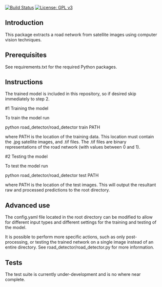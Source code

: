 [![Build Status](https://travis-ci.org/JamesHMcKay/road_detector.svg?branch=master)](https://travis-ci.org/JamesHMcKay/road_detector)
[![License: GPL v3](https://img.shields.io/badge/License-GPLv3-blue.svg)](https://www.gnu.org/licenses/gpl-3.0)

## Introduction

This package extracts a road network from satellite images using computer vision techniques.

## Prerequisites

See requirements.txt for the required Python packages.

## Instructions

The trained model is included in this repository, so if desired skip immediately to step 2.

#1 Training the model

To train the model run

python road_detector/road_detector train PATH

where PATH is the location of the training data.  This location must contain the .jpg satellite images, and .tif files.
The .tif files are binary representations of the road network (with values between 0 and 1).

#2 Testing the model

To test the model run

python road_detector/road_detector test PATH

where PATH is the location of the test images.  This will output the resultant raw and processed predictions to the root directory.

## Advanced use

The config.yaml file located in the root directory can be modified to allow for different input types and different settings for the training and testing of the model.

It is possible to perform more specific actions, such as only post-processing, or testing the trained network on a single image instead of an entire directory. See road_detector/road_detector.py for more information.

## Tests

The test suite is currently under-development and is no where near complete.
